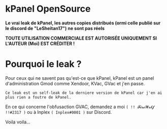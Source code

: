 # kPanel OpenSource

**Le vrai leak de kPanel, les autres copies distribués (ormi celle publié sur le discord de "LeSheitan17") ne sont pas réels**

**TOUTE UTILISATION COMMERCIALE EST AUTORISÉE UNIQUEMENT SI L'AUTEUR (Moi) EST CRÉDITER !**



# Pourquoi le leak ?

Pour ceux qui ne savent pas qu'est-ce que kPanel, kPanel est un panel d'administration Gmod comme Xendoor, KVac, GVac et j'en passe.

`Ce leak est un self-leak de la derniere version de kPanel car j'en ai plus rien a foutre de kPanel.`

En ce qui concerne l'obfusaction GVAC, demandez a moi `( !! 𝓕𝓲𝓻𝓮𝓦𝓸𝓵𝓯 !!#2317 )` ou à Inplex `( Inplex#0001 )` sur Discord.

Voila voila...
